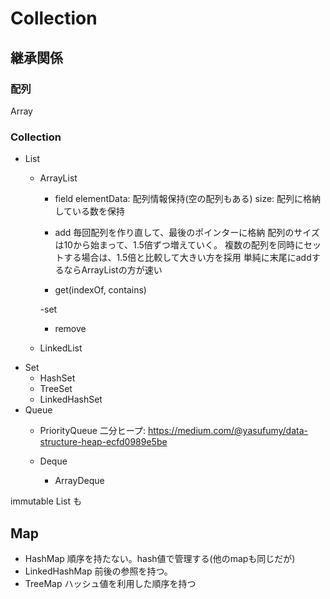 # Collection
## 継承関係
### 配列
Array

### Collection
 - List
   - ArrayList
     - field
       elementData: 配列情報保持(空の配列もある)
       size: 配列に格納している数を保持

     - add
        毎回配列を作り直して、最後のポインターに格納
        配列のサイズは10から始まって、1.5倍ずつ増えていく。
        複数の配列を同時にセットする場合は、1.5倍と比較して大きい方を採用
        単純に末尾にaddするならArrayListの方が速い

     - get(indexOf, contains)
     
     -set

     - remove

   - LinkedList
 - Set
   - HashSet
   - TreeSet
   - LinkedHashSet
 - Queue
   - PriorityQueue
     二分ヒープ: https://medium.com/@yasufumy/data-structure-heap-ecfd0989e5be

   - Deque
     - ArrayDeque

immutable List も

## Map
 - HashMap
    順序を持たない。hash値で管理する(他のmapも同じだが)
 - LinkedHashMap
    前後の参照を持つ。
 - TreeMap
    ハッシュ値を利用した順序を持つ
